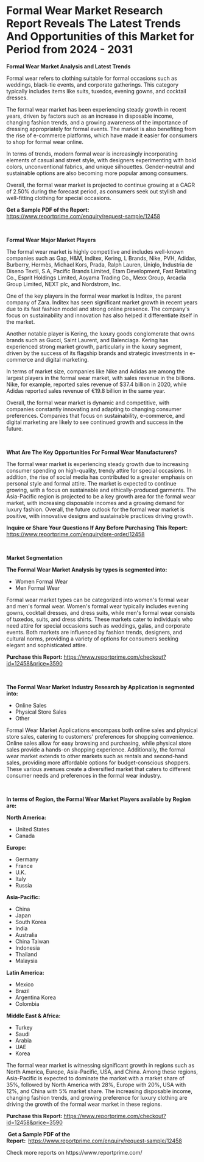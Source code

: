 <p><h1>Formal Wear Market Research Report Reveals The Latest Trends And Opportunities of this Market for Period from 2024 - 2031</h1></p><p><strong>Formal Wear Market Analysis and Latest Trends</strong></p>
<p><p>Formal wear refers to clothing suitable for formal occasions such as weddings, black-tie events, and corporate gatherings. This category typically includes items like suits, tuxedos, evening gowns, and cocktail dresses.</p><p>The formal wear market has been experiencing steady growth in recent years, driven by factors such as an increase in disposable income, changing fashion trends, and a growing awareness of the importance of dressing appropriately for formal events. The market is also benefiting from the rise of e-commerce platforms, which have made it easier for consumers to shop for formal wear online.</p><p>In terms of trends, modern formal wear is increasingly incorporating elements of casual and street style, with designers experimenting with bold colors, unconventional fabrics, and unique silhouettes. Gender-neutral and sustainable options are also becoming more popular among consumers.</p><p>Overall, the formal wear market is projected to continue growing at a CAGR of 2.50% during the forecast period, as consumers seek out stylish and well-fitting clothing for special occasions.</p></p>
<p><strong>Get a Sample PDF of the Report:&nbsp;</strong> <a href="https://www.reportprime.com/enquiry/request-sample/12458">https://www.reportprime.com/enquiry/request-sample/12458</a></p>
<p>&nbsp;</p>
<p><strong>Formal Wear Major Market Players</strong></p>
<p><p>The formal wear market is highly competitive and includes well-known companies such as Gap, H&M, Inditex, Kering, L Brands, Nike, PVH, Adidas, Burberry, Hermès, Michael Kors, Prada, Ralph Lauren, Uniqlo, Industria de Diseno Textil, S.A, Pacific Brands Limited, Etam Development, Fast Retailing Co., Esprit Holdings Limited, Aoyama Trading Co., Mexx Group, Arcadia Group Limited, NEXT plc, and Nordstrom, Inc.</p><p>One of the key players in the formal wear market is Inditex, the parent company of Zara. Inditex has seen significant market growth in recent years due to its fast fashion model and strong online presence. The company's focus on sustainability and innovation has also helped it differentiate itself in the market.</p><p>Another notable player is Kering, the luxury goods conglomerate that owns brands such as Gucci, Saint Laurent, and Balenciaga. Kering has experienced strong market growth, particularly in the luxury segment, driven by the success of its flagship brands and strategic investments in e-commerce and digital marketing.</p><p>In terms of market size, companies like Nike and Adidas are among the largest players in the formal wear market, with sales revenue in the billions. Nike, for example, reported sales revenue of $37.4 billion in 2020, while Adidas reported sales revenue of €19.8 billion in the same year.</p><p>Overall, the formal wear market is dynamic and competitive, with companies constantly innovating and adapting to changing consumer preferences. Companies that focus on sustainability, e-commerce, and digital marketing are likely to see continued growth and success in the future.</p></p>
<p>&nbsp;</p>
<p><strong>What Are The Key Opportunities For Formal Wear Manufacturers?</strong></p>
<p><p>The formal wear market is experiencing steady growth due to increasing consumer spending on high-quality, trendy attire for special occasions. In addition, the rise of social media has contributed to a greater emphasis on personal style and formal attire. The market is expected to continue growing, with a focus on sustainable and ethically-produced garments. The Asia-Pacific region is projected to be a key growth area for the formal wear market, with increasing disposable incomes and a growing demand for luxury fashion. Overall, the future outlook for the formal wear market is positive, with innovative designs and sustainable practices driving growth.</p></p>
<p><strong>Inquire or Share Your Questions If Any Before Purchasing This Report:</strong> <a href="https://www.reportprime.com/enquiry/pre-order/12458">https://www.reportprime.com/enquiry/pre-order/12458</a></p>
<p>&nbsp;</p>
<p><strong>Market Segmentation</strong></p>
<p><strong>The Formal Wear Market Analysis by types is segmented into:</strong></p>
<p><ul><li>Women Formal Wear</li><li>Men Formal Wear</li></ul></p>
<p><p>Formal wear market types can be categorized into women's formal wear and men's formal wear. Women's formal wear typically includes evening gowns, cocktail dresses, and dress suits, while men's formal wear consists of tuxedos, suits, and dress shirts. These markets cater to individuals who need attire for special occasions such as weddings, galas, and corporate events. Both markets are influenced by fashion trends, designers, and cultural norms, providing a variety of options for consumers seeking elegant and sophisticated attire.</p></p>
<p><strong>Purchase this Report:&nbsp;</strong><a href="https://www.reportprime.com/checkout?id=12458&price=3590">https://www.reportprime.com/checkout?id=12458&price=3590</a></p>
<p>&nbsp;</p>
<p><strong>The Formal Wear Market Industry Research by Application is segmented into:</strong></p>
<p><ul><li>Online Sales</li><li>Physical Store Sales</li><li>Other</li></ul></p>
<p><p>Formal Wear Market Applications encompass both online sales and physical store sales, catering to customers' preferences for shopping convenience. Online sales allow for easy browsing and purchasing, while physical store sales provide a hands-on shopping experience. Additionally, the formal wear market extends to other markets such as rentals and second-hand sales, providing more affordable options for budget-conscious shoppers. These various avenues create a diversified market that caters to different consumer needs and preferences in the formal wear industry.</p></p>
<p>&nbsp;</p>
<p><strong>In terms of Region, the Formal Wear Market Players available by Region are:</strong></p>
<p>
    <p> <strong> North America: </strong>
        <ul>
            <li>United States</li>
            <li>Canada</li>
        </ul>
        </p> 
    <p> <strong> Europe: </strong>
        <ul>
            <li>Germany</li>
            <li>France</li>
            <li>U.K.</li>
            <li>Italy</li>
            <li>Russia</li>
        </ul>
        </p> 
    <p> <strong> Asia-Pacific: </strong>
        <ul>
            <li>China</li>
            <li>Japan</li>
            <li>South Korea</li>
            <li>India</li>
            <li>Australia</li>
            <li>China Taiwan</li>
            <li>Indonesia</li>
            <li>Thailand</li>
            <li>Malaysia</li>
        </ul>
        </p> 
    <p> <strong> Latin America: </strong>
        <ul>
            <li>Mexico</li>
            <li>Brazil</li>
            <li>Argentina Korea</li>
            <li>Colombia</li>
        </ul>
        </p> 
    <p> <strong> Middle East & Africa: </strong>
        <ul>
            <li>Turkey</li>
            <li>Saudi</li>
            <li>Arabia</li>
            <li>UAE</li>
            <li>Korea</li>
        </ul>
    </p>
    </p>
<p><p>The formal wear market is witnessing significant growth in regions such as North America, Europe, Asia-Pacific, USA, and China. Among these regions, Asia-Pacific is expected to dominate the market with a market share of 35%, followed by North America with 28%, Europe with 20%, USA with 12%, and China with 5% market share. The increasing disposable income, changing fashion trends, and growing preference for luxury clothing are driving the growth of the formal wear market in these regions.</p></p>
<p><strong>Purchase this Report: </strong><a href="https://www.reportprime.com/checkout?id=12458&price=3590">https://www.reportprime.com/checkout?id=12458&price=3590</a></p>
<p>&nbsp;<strong>Get a Sample PDF of the Report:&nbsp;&nbsp;</strong><a href="https://www.reportprime.com/enquiry/request-sample/12458">https://www.reportprime.com/enquiry/request-sample/12458</a></p>
<p><strong></strong></p>
<p>Check more reports on https://www.reportprime.com/</p>